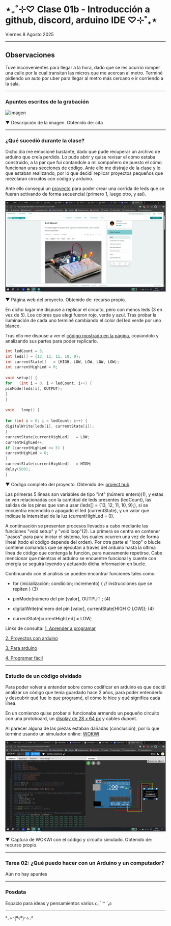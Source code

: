 # ⋆₊˚⊹♡ Clase 01b - Introducción a github, discord, arduino IDE ♡⊹˚₊⋆

Viernes 8 Agosto 2025

***

## Observaciones

Tuve inconvenientes para llegar a la hora, dado que se les ocurrió romper una calle por la cual transitan las micros que me acercan al metro. Terminé pidiendo un auto por uber para llegar al metro más cercano e ir corriendo a la sala.

***

### Apuntes escritos de la grabación

![imagen](./archivos/.)

▼ Descripción de la imagen. Obtenido de: cita

***

### ¿Qué sucedió durante la clase?

Dicho día me emocioné bastante, dado que pude recuperar un archivo de arduino que creía perdido. Lo pude abrir y quise revisar el cómo estaba construido, a la par que fui contandole a mi compañero de puesto el cómo funcionan unas secciones de código. Ante ello me distraje de la clase y lo que estaban realizando, por lo que decidí replicar proyectos pequeños que mezclaran circuitos con código y arduino.

Ante ello conseguí un [proyecto](https://projecthub.arduino.cc/stannano/led-wave-27b109) para poder crear una corrida de leds que se fueran activando de forma secuencial (primero 1, luego otro, y así).

![captura arduino project hub](./imagenes/arduino-project-hub.png)

▼ Página web del proyecto. Obtenido de: recurso propio.

En dicho lugar me dispuse a replicar el circuito, pero con menos leds (3 en vez de 5). Los colores que elegí fueron rojo, verde y azul. Tras probar la iluminación de cada uno terminé cambiando el color del led verde por uno blanco.

Tras ello me dispuse a ver el [código mostrado en la página](./codigo-arduino/led_wave.txt), copiandolo y analizando sus partes para poder replicarlo.

```cpp
int ledCount = 5;
int leds[] = {13, 12, 11, 10, 9};
int currentState[]   = {HIGH, LOW, LOW, LOW, LOW};
int currentHighLed = 0;

void setup() {
for   (int i = 0; i < ledCount; i++) {
pinMode(leds[i], OUTPUT);
}
}

void   loop() {

for (int i = 0; i < ledCount; i++) {
digitalWrite(leds[i], currentState[i]);
}
currentState[currentHighLed]   = LOW;
currentHighLed++;
if (currentHighLed >= 5) {
currentHighLed = 0;
}
currentState[currentHighLed]   = HIGH;
delay(500);
}
```

▼ Código completo del proyecto. Obtenido de: [project hub](https://projecthub.arduino.cc/stannano/led-wave-27b109)

Las primeras 5 líneas son variables de tipo "int" (número entero)(1), y estas se ven relacionadas con la cantidad de leds presentes (ledCount), las salidas de los pines que van a usar (leds[]  = {13, 12, 11, 10, 9};), si se encuentra encendido o apagado el led (currentState), y un valor que indique la intensidad de la luz (currentHighLed = 0).

A continuación se presentan procesos llevados a cabo mediante las funciones "void setup" y "void loop"(2). La primera se centra en contener "pasos" para  para iniciar el sistema, los cuales ocurren una vez de forma líneal (todo el código depende del orden). Por otra parte el "loop" o blucle contiene comandos que se ejecutan a traves del arduino hasta la última línea de código que contenga la función, para nuevamente repetirse. Cabe mencionar que mientras el arduino se encuentre funcional y cuente con energía se seguirá leyendo y actuando dicha información en bucle.

Continuando con el análisis se pueden encontrar funciones tales como:

- for (inicialización; condición; incremento) {
  // instrucciones que se repiten } (3)
  
- pinMode(número del pin [valor], OUTPUT ; (4)

- digitalWrite(número del pin [valor], currentState[HIGH O LOW]); (4)

- currentState[currentHighLed]   = LOW;
  
Links de consulta: [1. Aprender a programar](https://www.aprenderaprogramar.com/index.php?option=com_content&view=article&id=899:tipos-de-datos-en-c-declarar-variables-enteras-int-long-o-decimal-float-double-char-inicializacion-cu00510f&catid=82&Itemid=210)

[2. Proyectos con arduino](https://proyectosconarduino.com/curso/funciones-arduino-void-loop-y-void-setup/)

[3. Para arduino](https://paraarduino.com/programacion/el-bucle-for/)

[4. Programar fácil](https://programarfacil.com/blog/arduino-blog/pines-digitales-de-arduino/)

***

### Estudio de un código olvidado

Para poder volver a entender sobre como codificar en arduino es que decidí analizar un código que tenía guardado hace 2 años, para poder entenderlo y descubrir qué fue lo que programé, el cómo lo hice y qué significa cada línea.

En un comienzo quise probar si funcionaba armando un pequeño circuito con una protoboard, un [display de 28 x 64 px](https://mcielectronics.cl/shop/product/display-oled-de-128-x-64-pixeles-controlable-por-i2c-29546/) y cables dupont.

Al parecer alguna de las piezas estaban dañadas (conclusión), por lo que terminé usando un simulador online: [WOKWI](https://wokwi.com/projects/439087666921849857)

![captura de pantalla wokwi](./imagenes/wokwi.png)

▼ Captura de WOKWI con el código y circuito simulado. Obtenido de: recurso propio.

***

### Tarea 02: ¿Qué puedo hacer con un Arduino y un computador?

Aún no hay apuntes

***

### Posdata

Espacio para ideas y pensamientos varios ૮₍ ´ ꒳ `₎ა

***

°˖✧◝(⁰▿⁰)◜✧˖°
